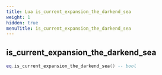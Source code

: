 ```yaml
---
title: Lua is_current_expansion_the_darkend_sea
weight: 1
hidden: true
menuTitle: is_current_expansion_the_darkend_sea
---
```

## is_current_expansion_the_darkend_sea
```lua
eq.is_current_expansion_the_darkend_sea() -- bool
```